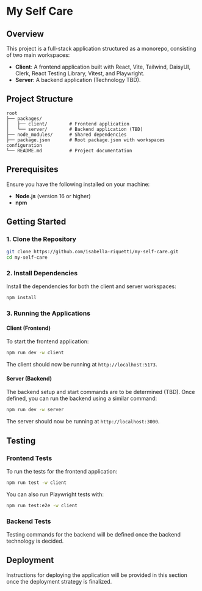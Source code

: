 # My Self Care

## Overview
This project is a full-stack application structured as a monorepo, consisting of two main workspaces:

- **Client**: A frontend application built with React, Vite, Tailwind, DaisyUI, Clerk, React Testing Library, Vitest, and Playwright.
- **Server**: A backend application (Technology TBD).

## Project Structure

```
root
├── packages/
│   ├── client/        # Frontend application
│   └── server/        # Backend application (TBD)
├── node_modules/      # Shared dependencies
├── package.json       # Root package.json with workspaces configuration
└── README.md          # Project documentation
```

## Prerequisites

Ensure you have the following installed on your machine:

- **Node.js** (version 16 or higher)
- **npm**

## Getting Started

### 1. Clone the Repository

```bash
git clone https://github.com/isabella-riquetti/my-self-care.git
cd my-self-care
```

### 2. Install Dependencies

Install the dependencies for both the client and server workspaces:

```bash
npm install
```

### 3. Running the Applications

#### Client (Frontend)

To start the frontend application:

```bash
npm run dev -w client
```

The client should now be running at `http://localhost:5173`.

#### Server (Backend)

The backend setup and start commands are to be determined (TBD). Once defined, you can run the backend using a similar command:

```bash
npm run dev -w server
```

The server should now be running at `http://localhost:3000`.

## Testing

### Frontend Tests

To run the tests for the frontend application:

```bash
npm run test -w client
```

You can also run Playwright tests with:

```bash
npm run test:e2e -w client
```

### Backend Tests

Testing commands for the backend will be defined once the backend technology is decided.

## Deployment

Instructions for deploying the application will be provided in this section once the deployment strategy is finalized.
